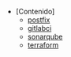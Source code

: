 - [Contenido]
  - [postfix](postfix-README%2FREADME.md)
  - [gitlabci](gitlabci-README%2FREADME.md)
  - [sonarqube](sonarqube%2FREADME.md)
  - [terraform](Terraform%2FREADME.md)